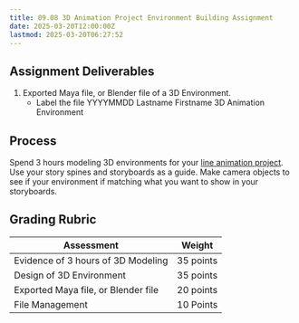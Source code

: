 ```yaml
---
title: 09.08 3D Animation Project Environment Building Assignment
date: 2025-03-20T12:00:00Z
lastmod: 2025-03-20T06:27:52
---
```


## Assignment Deliverables

1. Exported Maya file, or Blender file of a 3D Environment.
   - Label the file YYYYMMDD Lastname Firstname 3D Animation Environment

## Process

Spend 3 hours modeling 3D environments for your [line animation project](./09-09-3d-line-animation-project-assignment.md). Use your story spines and storyboards as a guide. Make camera objects to see if your environment if matching what you want to show in your storyboards.

## Grading Rubric

<div class="responsive-table-markdown">

| Assessment                          | Weight    |
| ----------------------------------- | --------- |
| Evidence of 3 hours of 3D Modeling  | 35 points |
| Design of 3D Environment            | 35 points |
| Exported Maya file, or Blender file | 20 points |
| File Management                     | 10 Points |

</div>
